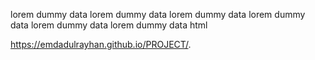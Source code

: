 lorem dummy data lorem dummy data lorem dummy data lorem dummy data lorem dummy data lorem dummy data 
html

 https://emdadulrayhan.github.io/PROJECT/.
